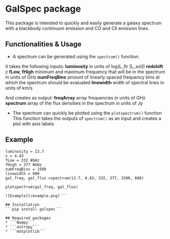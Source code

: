 # GalSpec package
This package is intended to quickly and easily generate a galaxy spectrum with a blackbody continuum emission and CO and CII emission lines. 

## Functionalities & Usage
* A spectrum can be generated using the ```spectrum()``` function. 

It takes the following inputs:
**luminosity** in units of log(L_fir [L_sol])
**redshift** z
**fLow, fHigh** minimum and maximum frequency that will be in the spectrum in units of GHz
**numFreqBins** amount of linearly spaced frequency bins at which the spectrum should be evaluated
**linewidth** width of spectral lines in units of km/s

And creates as output:
**freqArray** array frequencies in units of GHz
**spectrum** array of the flux densities in the spectrum in units of Jy

* The spectrum can quickly be plotted using the ```plotspectrum()``` function
This function takes the outputs of ```spectrum()``` as an input and creates a plot with axis labels

## Example
```
luminosity = 13.7
z = 4.43
fLow = 332 #GHz
fHigh = 377 #GHz
numFreqBins = 1500
linewidth = 600
gal_freq, gal_flux =spectrum(13.7, 4.43, 332, 377, 1500, 600)

plotspectrum(gal_freq, gal_flux)

![Example](/example.png)```

## Installation
```pip install galspec```

## Required packages
* ```Numpy```
* ```astropy```
* ```matplotlib```